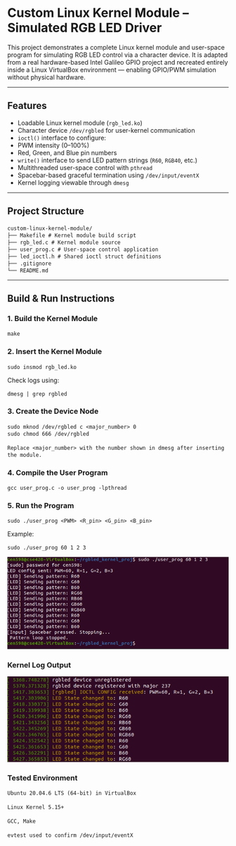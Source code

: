 # Custom Linux Kernel Module – Simulated RGB LED Driver

This project demonstrates a complete Linux kernel module and user-space program for simulating RGB LED control via a character device. It is adapted from a real hardware-based Intel Galileo GPIO project and recreated entirely inside a Linux VirtualBox environment — enabling GPIO/PWM simulation without physical hardware.

---

## Features

-  Loadable Linux kernel module (`rgb_led.ko`)
-  Character device `/dev/rgbled` for user-kernel communication
- `ioctl()` interface to configure:
-  PWM intensity (0–100%)
-  Red, Green, and Blue pin numbers
- `write()` interface to send LED pattern strings (`R60`, `RGB40`, etc.)
-  Multithreaded user-space control with `pthread`
-  Spacebar-based graceful termination using `/dev/input/eventX`
-  Kernel logging viewable through `dmesg`

---

## Project Structure
```
custom-linux-kernel-module/
├── Makefile # Kernel module build script
├── rgb_led.c # Kernel module source
├── user_prog.c # User-space control application
├── led_ioctl.h # Shared ioctl struct definitions
├── .gitignore
└── README.md 
```
---

## Build & Run Instructions

### 1. Build the Kernel Module

```
make
```

### 2. Insert the Kernel Module

```
sudo insmod rgb_led.ko
```

Check logs using:
```
dmesg | grep rgbled
```

### 3. Create the Device Node

```
sudo mknod /dev/rgbled c <major_number> 0
sudo chmod 666 /dev/rgbled

Replace <major_number> with the number shown in dmesg after inserting the module.
```
### 4. Compile the User Program
```
gcc user_prog.c -o user_prog -lpthread
```

### 5. Run the Program
```
sudo ./user_prog <PWM> <R_pin> <G_pin> <B_pin>
```
Example:
```
sudo ./user_prog 60 1 2 3
```
![alt text](image-1.png)

### Kernel Log Output

![alt text](image.png)

### 

### Tested Environment
```
Ubuntu 20.04.6 LTS (64-bit) in VirtualBox

Linux Kernel 5.15+

GCC, Make

evtest used to confirm /dev/input/eventX
```